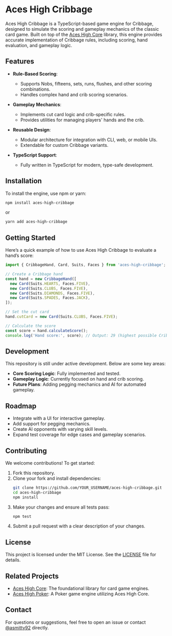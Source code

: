 # Aces High Cribbage

Aces High Cribbage is a TypeScript-based game engine for Cribbage, designed to simulate the scoring and gameplay mechanics of the classic card game. Built on top of the [Aces High Core](https://github.com/asmitty92/aces-high-core) library, this engine provides accurate implementation of Cribbage rules, including scoring, hand evaluation, and gameplay logic.

## Features

- **Rule-Based Scoring**:
  - Supports Nobs, fifteens, sets, runs, flushes, and other scoring combinations.
  - Handles complex hand and crib scoring scenarios.

- **Gameplay Mechanics**:
  - Implements cut card logic and crib-specific rules.
  - Provides utilities for managing players' hands and the crib.

- **Reusable Design**:
  - Modular architecture for integration with CLI, web, or mobile UIs.
  - Extendable for custom Cribbage variants.

- **TypeScript Support**:
  - Fully written in TypeScript for modern, type-safe development.

## Installation

To install the engine, use npm or yarn:

```bash
npm install aces-high-cribbage
```

or

```bash
yarn add aces-high-cribbage
```

## Getting Started

Here’s a quick example of how to use Aces High Cribbage to evaluate a hand’s score:

```typescript
import { CribbageHand, Card, Suits, Faces } from 'aces-high-cribbage';

// Create a Cribbage hand
const hand = new CribbageHand([
  new Card(Suits.HEARTS, Faces.FIVE),
  new Card(Suits.CLUBS, Faces.FIVE),
  new Card(Suits.DIAMONDS, Faces.FIVE),
  new Card(Suits.SPADES, Faces.JACK),
]);

// Set the cut card
hand.cutCard = new Card(Suits.CLUBS, Faces.FIVE);

// Calculate the score
const score = hand.calculateScore();
console.log('Hand score:', score); // Output: 29 (highest possible Cribbage hand score)
```

## Development

This repository is still under active development. Below are some key areas:

- **Core Scoring Logic**: Fully implemented and tested.
- **Gameplay Logic**: Currently focused on hand and crib scoring.
- **Future Plans**: Adding pegging mechanics and AI for automated gameplay.

## Roadmap

- Integrate with a UI for interactive gameplay.
- Add support for pegging mechanics.
- Create AI opponents with varying skill levels.
- Expand test coverage for edge cases and gameplay scenarios.

## Contributing

We welcome contributions! To get started:

1. Fork this repository.
2. Clone your fork and install dependencies:
   ```bash
   git clone https://github.com/YOUR_USERNAME/aces-high-cribbage.git
   cd aces-high-cribbage
   npm install
   ```
3. Make your changes and ensure all tests pass:
   ```bash
   npm test
   ```
4. Submit a pull request with a clear description of your changes.

## License

This project is licensed under the MIT License. See the [LICENSE](LICENSE) file for details.

## Related Projects

- [Aces High Core](https://github.com/asmitty92/aces-high-core): The foundational library for card game engines.
- [Aces High Poker](https://github.com/asmitty92/aces-high-poker): A Poker game engine utilizing Aces High Core.

## Contact

For questions or suggestions, feel free to open an issue or contact [@asmitty92](https://github.com/asmitty92) directly.